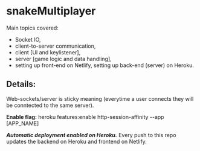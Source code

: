 # snakeMultiplayer
Main topics covered: 
* Socket IO, 
* client-to-server communication, 
* client [UI and keylistener], 
* server [game logic and data handling], 
* setting up front-end on Netlify, setting up back-end (server) on Heroku.

## Details:

Web-sockets/server is sticky meaning (everytime a user connects they will be conntected to the same server). 

**Enable flag:**
heroku features:enable http-session-affinity --app [APP_NAME]

***Automatic deployment enabled on Heroku.*** Every push to this repo updates the backend on Heroku and frontend on Netlify.
